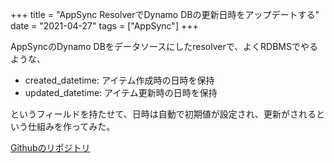 +++
title = "AppSync ResolverでDynamo DBの更新日時をアップデートする"
date = "2021-04-27"
tags = ["AppSync"]
+++

AppSyncのDynamo DBをデータソースにしたresolverで、よくRDBMSでやるような、

* created_datetime: アイテム作成時の日時を保持
* updated_datetime: アイテム更新時の日時を保持

というフィールドを持たせて、日時は自動で初期値が設定され、更新がされるという仕組みを作ってみた。

[Githubのリポジトリ](https://github.com/suzukiken/cdkappsync-dynamo-date-update)


